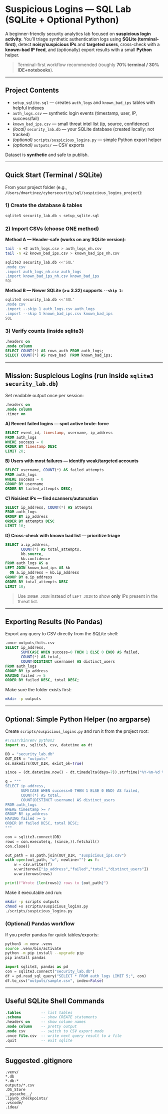 # Suspicious Logins — SQL Lab (SQLite + Optional Python)

A beginner-friendly security analytics lab focused on **suspicious login activity**. You’ll triage synthetic authentication logs using **SQLite (terminal-first)**, detect **noisy/suspicious IPs** and **targeted users**, cross-check with a **known-bad IP feed**, and (optionally) export results with a small **Python** helper.

> Terminal-first workflow recommended (roughly **70% terminal / 30% IDE+notebooks**).

---

## Project Contents

- `setup_sqlite.sql` — creates `auth_logs` and `known_bad_ips` tables with helpful indexes
- `auth_logs.csv` — synthetic login events (timestamp, user, IP, success/fail)
- `known_bad_ips.csv` — small threat intel list (ip, source, confidence)
- *(local)* `security_lab.db` — your SQLite database (created locally; not tracked)
- *(optional)* `scripts/suspicious_logins.py` — simple Python export helper
- *(optional)* `outputs/` — CSV exports

Dataset is **synthetic** and safe to publish.

---

## Quick Start (Terminal / SQLite)

From your project folder (e.g., `/Users/dmartinez/cybersecurity/sql/suspicious_logins_project`):

### 1) Create the database & tables
```bash
sqlite3 security_lab.db < setup_sqlite.sql
```

### 2) Import CSVs (choose ONE method)

**Method A — Header‑safe (works on any SQLite version):**
```bash
tail -n +2 auth_logs.csv > auth_logs_nh.csv
tail -n +2 known_bad_ips.csv > known_bad_ips_nh.csv

sqlite3 security_lab.db <<'SQL'
.mode csv
.import auth_logs_nh.csv auth_logs
.import known_bad_ips_nh.csv known_bad_ips
SQL
```

**Method B — Newer SQLite (>= 3.32) supports `--skip 1`:**
```bash
sqlite3 security_lab.db <<'SQL'
.mode csv
.import --skip 1 auth_logs.csv auth_logs
.import --skip 1 known_bad_ips.csv known_bad_ips
SQL
```

### 3) Verify counts (inside sqlite3)
```sql
.headers on
.mode column
SELECT COUNT(*) AS rows_auth FROM auth_logs;
SELECT COUNT(*) AS rows_bad  FROM known_bad_ips;
```

---

## Mission: Suspicious Logins (run inside `sqlite3 security_lab.db`)

Set readable output once per session:
```sql
.headers on
.mode column
.timer on
```

**A) Recent failed logins — spot active brute‑force**
```sql
SELECT event_id, timestamp, username, ip_address
FROM auth_logs
WHERE success = 0
ORDER BY timestamp DESC
LIMIT 20;
```

**B) Users with most failures — identify weak/targeted accounts**
```sql
SELECT username, COUNT(*) AS failed_attempts
FROM auth_logs
WHERE success = 0
GROUP BY username
ORDER BY failed_attempts DESC;
```

**C) Noisiest IPs — find scanners/automation**
```sql
SELECT ip_address, COUNT(*) AS attempts
FROM auth_logs
GROUP BY ip_address
ORDER BY attempts DESC
LIMIT 10;
```

**D) Cross‑check with known bad list — prioritize triage**
```sql
SELECT a.ip_address,
       COUNT(*) AS total_attempts,
       kb.source,
       kb.confidence
FROM auth_logs AS a
LEFT JOIN known_bad_ips AS kb
  ON a.ip_address = kb.ip_address
GROUP BY a.ip_address
ORDER BY total_attempts DESC
LIMIT 10;
```
> Use `INNER JOIN` instead of `LEFT JOIN` to show **only** IPs present in the threat list.

---

## Exporting Results (No Pandas)

Export any query to CSV directly from the SQLite shell:
```sql
.once outputs/hits.csv
SELECT ip_address,
       SUM(CASE WHEN success=0 THEN 1 ELSE 0 END) AS failed,
       COUNT(*) AS total,
       COUNT(DISTINCT username) AS distinct_users
FROM auth_logs
GROUP BY ip_address
HAVING failed >= 5
ORDER BY failed DESC, total DESC;
```
Make sure the folder exists first:
```bash
mkdir -p outputs
```

---

## Optional: Simple Python Helper (no argparse)

Create `scripts/suspicious_logins.py` and run it from the project root:
```python
#!/usr/bin/env python3
import os, sqlite3, csv, datetime as dt

DB = "security_lab.db"
OUT_DIR = "outputs"
os.makedirs(OUT_DIR, exist_ok=True)

since = (dt.datetime.now() - dt.timedelta(days=7)).strftime("%Y-%m-%d %H:%M:%S")

q = """
SELECT ip_address,
       SUM(CASE WHEN success=0 THEN 1 ELSE 0 END) AS failed,
       COUNT(*) AS total,
       COUNT(DISTINCT username) AS distinct_users
FROM auth_logs
WHERE timestamp >= ?
GROUP BY ip_address
HAVING failed >= 5
ORDER BY failed DESC, total DESC;
"""

con = sqlite3.connect(DB)
rows = con.execute(q, (since,)).fetchall()
con.close()

out_path = os.path.join(OUT_DIR, "suspicious_ips.csv")
with open(out_path, "w", newline="") as f:
    w = csv.writer(f)
    w.writerow(["ip_address","failed","total","distinct_users"])
    w.writerows(rows)

print(f"Wrote {len(rows)} rows to {out_path}")
```

Make it executable and run:
```bash
mkdir -p scripts outputs
chmod +x scripts/suspicious_logins.py
./scripts/suspicious_logins.py
```

### (Optional) Pandas workflow
If you prefer pandas for quick tables/exports:
```bash
python3 -m venv .venv
source .venv/bin/activate
python -m pip install --upgrade pip
pip install pandas
```
```python
import sqlite3, pandas as pd
con = sqlite3.connect("security_lab.db")
df = pd.read_sql_query("SELECT * FROM auth_logs LIMIT 5;", con)
df.to_csv("outputs/sample.csv", index=False)
```

---

## Useful SQLite Shell Commands
```sql
.tables         -- list tables
.schema         -- show CREATE statements
.headers on     -- show column names
.mode column    -- pretty output
.mode csv       -- switch to CSV export mode
.once file.csv  -- write next query result to a file
.quit           -- exit sqlite
```

---

## Suggested .gitignore
```
.venv/
*.db
*.db-*
outputs/*.csv
.DS_Store
__pycache__/
.ipynb_checkpoints/
.vscode/
.idea/
```
